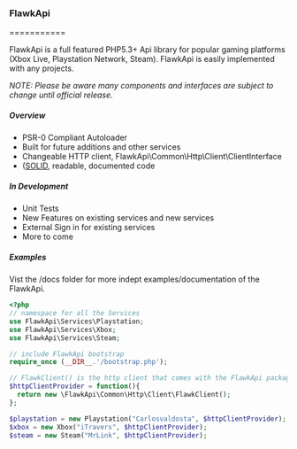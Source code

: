 ### FlawkApi
===========

FlawkApi is a full featured PHP5.3+ Api library for popular gaming platforms (Xbox Live, Playstation Network, Steam). FlawkApi is easily implemented with any projects.

*NOTE: Please be aware many components and interfaces are subject to change until official release.*

##### Overview

 - PSR-0 Compliant Autoloader
 - Built for future additions and other services
 - Changeable HTTP client, FlawkApi\Common\Http\Client\ClientInterface
 - ([SOLID](http://en.wikipedia.org/wiki/SOLID_(object-oriented_design)), readable, documented code

##### In Development

 - Unit Tests
 - New Features on existing services and new services
 - External Sign in for existing services
 - More to come

##### Examples

Vist the /docs folder for more indept examples/documentation of the FlawkApi.

```php
<?php
// namespace for all the Services
use FlawkApi\Services\Playstation;
use FlawkApi\Services\Xbox;
use FlawkApi\Services\Steam;

// include FlawkApi bootstrap
require_once (__DIR__.'/bootstrap.php');

// FlawkClient() is the http client that comes with the FlawkApi package
$httpClientProvider = function(){
  return new \FlawkApi\Common\Http\Client\FlawkClient();
};

$playstation = new Playstation("Carlosvaldosta", $httpClientProvider);
$xbox = new Xbox("iTravers", $httpClientProvider);
$steam = new Steam("MrLink", $httpClientProvider);
```